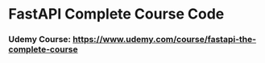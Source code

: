 # FastAPI Complete Course Code
### Udemy Course: https://www.udemy.com/course/fastapi-the-complete-course
